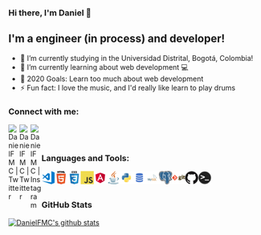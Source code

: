 ### Hi there, I'm Daniel 👋

## I'm a engineer (in process) and developer!

- 🔭 I’m currently studying in the Universidad Distrital, Bogotá, Colombia!
- 🌱 I’m currently learning about web development :computer:
- :dart: 2020 Goals: Learn too much about web development
- ⚡ Fun fact: I love the music, and I'd really like learn to play drums

### Connect with me:

[<img align="left" alt="DanielFMC | Twitter" width="22px" src="https://i.imgur.com/lh4ceqy.png" />][facebook]

[<img align="left" alt="DanielFMC | Twitter" width="22px" src="https://i.imgur.com/xxtbO02.png" />][twitter]

[<img align="left" alt="DanielFMC | Instagram" width="22px" src="https://i.imgur.com/8W0OOoM.png" />][instagram]

<br>
<br>

### Languages and Tools:

<img align="left" alt="Visual Studio Code" width="26px" src="https://raw.githubusercontent.com/github/explore/80688e429a7d4ef2fca1e82350fe8e3517d3494d/topics/visual-studio-code/visual-studio-code.png" />
<img align="left" alt="html5" width="26px" src="https://raw.githubusercontent.com/github/explore/80688e429a7d4ef2fca1e82350fe8e3517d3494d/topics/html/html.png" />
<img align="left" alt="CSS3" width="26px" src="https://raw.githubusercontent.com/github/explore/80688e429a7d4ef2fca1e82350fe8e3517d3494d/topics/css/css.png" />
<img align="left" alt="javascript" width="26px" src="https://raw.githubusercontent.com/github/explore/80688e429a7d4ef2fca1e82350fe8e3517d3494d/topics/javascript/javascript.png" />
<img align="left" alt="Angular" width="26px" src="https://raw.githubusercontent.com/github/explore/80688e429a7d4ef2fca1e82350fe8e3517d3494d/topics/angular/angular.png" />
<img align="left" alt="java" width="26px" src="https://raw.githubusercontent.com/github/explore/80688e429a7d4ef2fca1e82350fe8e3517d3494d/topics/java/java.png" />
<img align="left" alt="python" width="26px" src="https://raw.githubusercontent.com/github/explore/80688e429a7d4ef2fca1e82350fe8e3517d3494d/topics/python/python.png" />
<img align="left" alt="SQL" width="26px" src="https://raw.githubusercontent.com/github/explore/80688e429a7d4ef2fca1e82350fe8e3517d3494d/topics/sql/sql.png" />
<img align="left" alt="mysql" width="26px" src="https://raw.githubusercontent.com/github/explore/80688e429a7d4ef2fca1e82350fe8e3517d3494d/topics/mysql/mysql.png" />
<img align="left" alt="postgresql" width="26px" src="https://raw.githubusercontent.com/github/explore/80688e429a7d4ef2fca1e82350fe8e3517d3494d/topics/postgresql/postgresql.png" />
<img align="left" alt="Git" width="26px" src="https://raw.githubusercontent.com/github/explore/80688e429a7d4ef2fca1e82350fe8e3517d3494d/topics/git/git.png" />
<img align="left" alt="github" width="26px" src="https://raw.githubusercontent.com/github/explore/78df643247d429f6cc873026c0622819ad797942/topics/github/github.png" />
<img align="left" alt="HTML5" width="26px" src="https://raw.githubusercontent.com/github/explore/80688e429a7d4ef2fca1e82350fe8e3517d3494d/topics/terminal/terminal.png" />

<br>
<br>

### GitHub Stats

[![DanielFMC's github stats](https://github-readme-stats.vercel.app/api?username=DanielFMC&theme=synthwave&show_icons=true&include_all_commits=true&hide=issues)](https://github.com/DanielFMC/)

[twitter]: https://twitter.com/DanielCDLM14
[instagram]: https://www.instagram.com/danielm_6fu/
[facebook]: https://www.facebook.com/daniel.moreno.1946/
